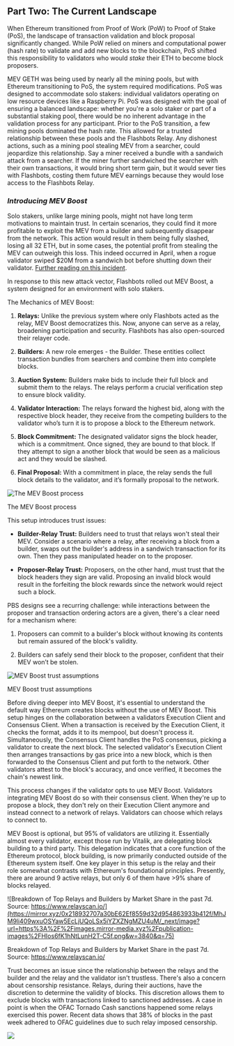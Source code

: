 ## Part Two: The Current Landscape

When Ethereum transitioned from Proof of Work (PoW) to Proof of Stake (PoS), the landscape of transaction validation and block proposal significantly changed. While PoW relied on miners and computational power (hash rate) to validate and add new blocks to the blockchain, PoS shifted this responsibility to validators who would _stake_ their ETH to become block proposers.

MEV GETH was being used by nearly all the mining pools, but with Ethereum transitioning to PoS, the system required modifications. PoS was designed to accommodate solo stakers: individual validators operating on low resource devices like a Raspberry Pi. PoS was designed with the goal of ensuring a balanced landscape: whether you're a solo staker or part of a substantial staking pool, there would be no inherent advantage in the validation process for any participant. Prior to the PoS transition, a few mining pools dominated the hash rate. This allowed for a trusted relationship between these pools and the Flashbots Relay. Any dishonest actions, such as a mining pool stealing MEV from a searcher, could jeopardize this relationship. Say a miner received a bundle with a sandwich attack from a searcher. If the miner further sandwiched the searcher with their own transactions, it would bring short term gain, but it would sever ties with Flashbots, costing them future MEV earnings because they would lose access to the Flashbots Relay.

### _Introducing MEV Boost_

Solo stakers, unlike large mining pools, might not have long term motivations to maintain trust. In certain scenarios, they could find it more profitable to exploit the MEV from a builder and subsequently disappear from the network. This action would result in them being fully slashed, losing all 32 ETH, but in some cases, the potential profit from stealing the MEV can outweigh this loss. This indeed occurred in April, when a rogue validator swiped $20M from a sandwich bot before shutting down their validator. [Further reading on this incident](https://eigenphi.substack.com/p/how-did-a-malicious-validator-steal).

In response to this new attack vector, Flashbots rolled out MEV Boost, a system designed for an environment with solo stakers.

The Mechanics of MEV Boost:

1. **Relays:** Unlike the previous system where only Flashbots acted as the relay, MEV Boost democratizes this. Now, anyone can serve as a relay, broadening participation and security. Flashbots has also open-sourced their relayer code.
    
2. **Builders:** A new role emerges - the Builder. These entities collect transaction bundles from searchers and combine them into complete blocks.
    
3. **Auction System:** Builders make bids to include their full block and submit them to the relays. The relays perform a crucial verification step to ensure block validity.
    
4. **Validator Interaction:** The relays forward the highest bid, along with the respective block header, they receive from the competing builders to the validator who’s turn it is to propose a block to the Ethereum network.
    
5. **Block Commitment:** The designated validator signs the block header, which is a commitment. Once signed, they are bound to that block. If they attempt to sign a another block that would be seen as a malicious act and they would be slashed.
    
6. **Final Proposal:** With a commitment in place, the relay sends the full block details to the validator, and it’s formally proposal to the network.
    

![The MEV Boost process](https://mirror.xyz/0x218932707a30bE62Ef8559d32d954863933b412f/MhJM9li409wxuOSYaw5EcLjUQoLSx5iYZXZNgMZU4uM/_next/image?url=https%3A%2F%2Fimages.mirror-media.xyz%2Fpublication-images%2FeZJWdPFPZrkgK4VhjphGW.png&w=3840&q=75)

The MEV Boost process

This setup introduces trust issues:

- **Builder-Relay Trust:** Builders need to trust that relays won't steal their MEV. Consider a scenario where a relay, after receiving a block from a builder, swaps out the builder's address in a sandwich transaction for its own. Then they pass manipulated header on to the proposer.
    
- **Proposer-Relay Trust:** Proposers, on the other hand, must trust that the block headers they sign are valid. Proposing an invalid block would result in the forfeiting the block rewards since the network would reject such a block.
    

PBS designs see a recurring challenge: while interactions between the proposer and transaction ordering actors are a given, there's a clear need for a mechanism where:

1. Proposers can commit to a builder's block without knowing its contents but remain assured of the block's validity.
    
2. Builders can safely send their block to the proposer, confident that their MEV won’t be stolen.
    

![MEV Boost trust assumptions](https://mirror.xyz/0x218932707a30bE62Ef8559d32d954863933b412f/MhJM9li409wxuOSYaw5EcLjUQoLSx5iYZXZNgMZU4uM/_next/image?url=https%3A%2F%2Fimages.mirror-media.xyz%2Fpublication-images%2FjaPExe7bReV7L-6Wo3r6R.png&w=3840&q=75)

MEV Boost trust assumptions

Before diving deeper into MEV Boost, it's essential to understand the default way Ethereum creates blocks without the use of MEV Boost. This setup hinges on the collaboration between a validators Execution Client and Consensus Client. When a transaction is received by the Execution Client, it checks the format, adds it to its mempool, but doesn't process it. Simultaneously, the Consensus Client handles the PoS consensus, picking a validator to create the next block. The selected validator's Execution Client then arranges transactions by gas price into a new block, which is then forwarded to the Consensus Client and put forth to the network. Other validators attest to the block's accuracy, and once verified, it becomes the chain's newest link.

This process changes if the validator opts to use MEV Boost. Validators integrating MEV Boost do so with their consensus client. When they're up to propose a block, they don't rely on their Execution Client anymore and instead connect to a network of relays. Validators can choose which relays to connect to.

MEV Boost is optional, but 95% of validators are utilizing it. Essentially almost every validator, except those run by Vitalik, are delegating block building to a third party. This delegation indicates that a core function of the Ethereum protocol, block building, is now primarily conducted outside of the Ethereum system itself. One key player in this setup is the relay and their role somewhat contrasts with Ethereum's foundational principles. Presently, there are around 9 active relays, but only 6 of them have >9% share of blocks relayed.

![Breakdown of Top Relays and Builders by Market Share in the past 7d. Source: https://www.relayscan.io/](https://mirror.xyz/0x218932707a30bE62Ef8559d32d954863933b412f/MhJM9li409wxuOSYaw5EcLjUQoLSx5iYZXZNgMZU4uM/_next/image?url=https%3A%2F%2Fimages.mirror-media.xyz%2Fpublication-images%2FHIos6fK1hNtLunH2T-C5f.png&w=3840&q=75)

Breakdown of Top Relays and Builders by Market Share in the past 7d. Source: https://www.relayscan.io/

Trust becomes an issue since the relationship between the relays and the builder and the relay and the validator isn't trustless. There's also a concern about censorship resistance. Relays, during their auctions, have the discretion to determine the validity of blocks. This discretion allows them to exclude blocks with transactions linked to sanctioned addresses. A case in point is when the OFAC Tornado Cash sanctions happened some relays exercised this power. Recent data shows that 38% of blocks in the past week adhered to OFAC guidelines due to such relay imposed censorship.

![](https://mirror.xyz/0x218932707a30bE62Ef8559d32d954863933b412f/MhJM9li409wxuOSYaw5EcLjUQoLSx5iYZXZNgMZU4uM/_next/image?url=https%3A%2F%2Fimages.mirror-media.xyz%2Fpublication-images%2F0lp3XkBCMfqKiAOH5MGqA.png&w=3840&q=75)
